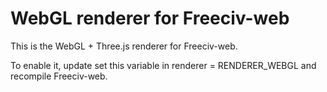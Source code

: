 WebGL renderer for Freeciv-web
==============================

This is the WebGL + Three.js renderer for Freeciv-web.

To enable it, update set this variable in renderer = RENDERER_WEBGL
and recompile Freeciv-web.


